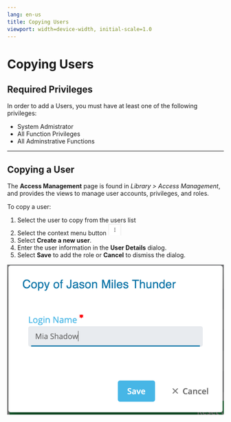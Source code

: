 ```yaml
---
lang: en-us
title: Copying Users
viewport: width=device-width, initial-scale=1.0
---
```


# Copying Users

## Required Privileges

In order to add a Users, you must have at least one of the following privileges:

- System Admistrator
- All Function Privileges
- All Adminstrative Functions

---

## Copying a User

The **Access Management** page is found in _Library > Access Management_, and provides the views to manage user accounts, privileges, and roles.

To copy a user:

1. Select the user to copy from the users list
2. Select the context menu button ![Context Menu Button](../../../../../../Resources/Images/SM/Library/AccessManagement/context-menu.png 'Context Menu Button')
3. Select **Create a new user**.
4. Enter the user information in the **User Details** dialog.
5. Select **Save** to add the role or **Cancel** to dismiss the dialog.

![Copy User](../../../../../../Resources/Images/SM/Library/AccessManagement/copy-user.png 'Copy User')
